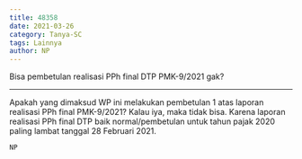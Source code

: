```yaml
---
title: 48358
date: 2021-03-26
category: Tanya-SC
tags: Lainnya
author: NP
---
```


Bisa pembetulan realisasi PPh final DTP PMK-9/2021 gak?

---

Apakah yang dimaksud WP ini melakukan pembetulan 1 atas laporan realisasi PPh final PMK-9/2021? Kalau iya, maka tidak bisa. Karena laporan realisasi PPh final DTP baik normal/pembetulan untuk tahun pajak 2020 paling lambat tanggal 28 Februari 2021.

`NP`
